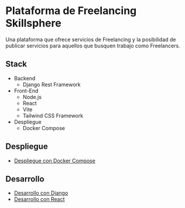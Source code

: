 # Plataforma de Freelancing Skillsphere

Una plataforma que ofrece servicios de Freelancing y la posibilidad de publicar servicios para aquellos que busquen trabajo como Freelancers.

## Stack

* Backend
  * Django Rest Framework
* Front-End
  * Node.js
  * React
  * Vite
  * Tailwind CSS Framework
* Despliegue
  * Docker Compose

## Despliegue
* [Despliegue con Docker Compose](compose/README.md)

## Desarrollo

* [Desarrollo con Django](django/README.md)
* [Desarrollo con React](frontend/README.md)
